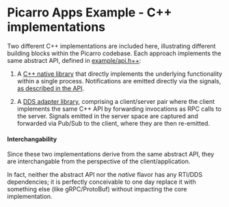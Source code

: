 Picarro Apps Example - C++ implementations
===============================================

Two different C++ implementations are included here, illustrating different
building blocks within the Picarro codebase.  Each approach implements the
same abstract API, defined in [example/api.h++](../api/example/api.h++):

1. A [C++ native library](native) that directly implements the
   underlying functionality within a single process. Notifications are emitted
   directly via the signals, [as described in the API](../api/README.md).

2. A [DDS adapter library](dds), comprising a client/server pair where
   the client implements the same C++ API by forwarding invocations as RPC calls
   to the server. Signals emitted in the server space are captured and forwarded
   via Pub/Sub to the client, where they are then re-emitted.

#### Interchangability

Since these two implementations derive from the same abstract API, they are
interchangable from the perspective of the client/application.

In fact, neither the abstract API nor the *native* flavor has any RTI/DDS
dependencies; it is perfectly conceivable to one day replace it with something
else (like gRPC/ProtoBuf) without impacting the core implementation.
